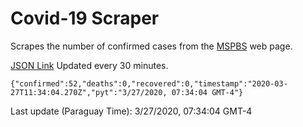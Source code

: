 # Covid-19 Scraper

Scrapes the number of confirmed cases from the [MSPBS](https://www.mspbs.gov.py/covid-19.php) web page.

[JSON Link](https://jmayalag.github.io/covid19-scrape/cases.json)
Updated every 30 minutes.
```
{"confirmed":52,"deaths":0,"recovered":0,"timestamp":"2020-03-27T11:34:04.270Z","pyt":"3/27/2020, 07:34:04 GMT-4"}
```
Last update (Paraguay Time): 3/27/2020, 07:34:04 GMT-4